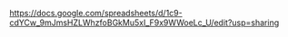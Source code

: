 https://docs.google.com/spreadsheets/d/1c9-cdYCw_9mJmsHZLWhzfoBGkMu5xI_F9x9WWoeLc_U/edit?usp=sharing
